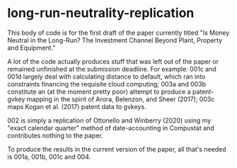 # long-run-neutrality-replication

This body of code is for the first draft of the paper currently titled "Is Money Neutral in the Long-Run? The Investment Channel Beyond Plant, Property and Equipment."

A lot of the code actually produces stuff that was left out of the paper or remained unfinished at the submission deadline. For example: 001c and 001d largely deal with calculating distance to default, which ran into constraints financing the requisite cloud computing; 003a and 003b constitute an (at the moment pretty poor) attempt to produce a patent-gvkey mapping in the spirit of Arora, Belenzon, and Sheer (2017); 003c maps Kogan et al. (2017) patent data to gvkeys.

002 is simply a replication of Ottonello and Winberry (2020) using my "exact calendar quarter" method of date-accounting in Compustat and contributes nothing to the paper.

To produce the results in the current version of the paper, all that's needed is 001a, 001b, 001c and 004.
